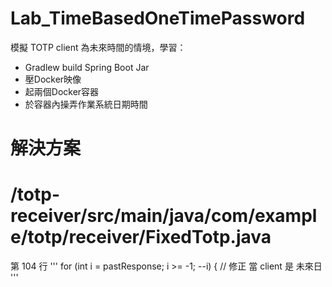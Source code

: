 # Lab_TimeBasedOneTimePassword
模擬 TOTP client 為未來時間的情境，學習：
 - Gradlew build Spring Boot Jar
 - 壓Docker映像
 - 起兩個Docker容器
 - 於容器內操弄作業系統日期時間

# 解決方案
# /totp-receiver/src/main/java/com/example/totp/receiver/FixedTotp.java
第 104 行
'''
for (int i = pastResponse; i >= -1; --i) {  // 修正 當 client 是 未來日 
'''
